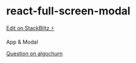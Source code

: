 # react-full-screen-modal

[Edit on StackBlitz ⚡️](https://stackblitz.com/edit/react-ts-qyvhj1)

App & Modal

[Question on algochurn](https://www.algochurn.com/frontend/full-screen-modal) 
